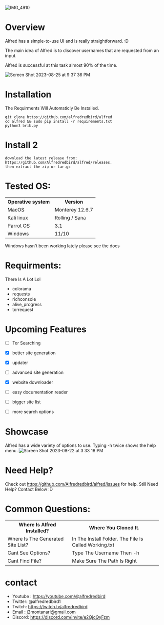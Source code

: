 ![IMG_4910](https://github.com/Alfredredbird/alfred/assets/105014217/04eb051d-15c3-4a32-b10b-dcdb12fee881)
 



# Overview
Alfred has a simple-to-use UI and is really straightforward. :D

The main idea of Alfred is to discover usernames that are requested from an input.

Alfred is successful at this task almost 90% of the time.

![Screen Shot 2023-08-25 at 9 37 36 PM](https://github.com/Alfredredbird/alfred/assets/105014217/136c266d-ba5f-478c-9bbf-ad4d0f5c5ad3)


# Installation
The Requirments Will Automaticly Be Installed.


    git clone https://github.com/alfredredbird/alfred
    cd alfred && sudo pip install -r requirements.txt
    python3 brib.py
# Install 2
    download the latest release from: https://github.com/Alfredredbird/alfred/releases.
    then extract the zip or tar.gz
    
# Tested OS:

<table>
    <tr>
        <th>Operative system</th>
        <th> Version </th>
    </tr>
    <tr>
        <td>MacOS</td>
        <td> Monterey 12.6.7 </td>
    </tr>
    <tr>
        <td>Kali linux</td>
        <td> Rolling / Sana</td>
    </tr>
    <tr>
        <td>Parrot OS</td>
        <td>3.1 </td>
    </tr>
    <tr>
        <td>Windows</td>
        <td>11/10</td>
    </tr>
</table>
Windows hasn't been working lately please see the docs

# Requirments:

There Is A Lot Lol

- colorama 
- requests 
- richconsole
- alive_progress
- torrequest
  


# Upcoming Features

- [ ] Tor Searching
- [x] better site generation
- [X] updater
- [ ] advanced site generation
- [x] website downloader
- [ ] easy documentation reader
- [ ] bigger site list
- [ ] more search options





# Showcase
Alfred has a wide variety of options to use.
Typing -h twice shows the help menu.
![Screen Shot 2023-08-22 at 3 33 18 PM](https://github.com/Alfredredbird/alfred/assets/105014217/386e84cf-3291-44d2-8d55-b76a5a149ab6)
    

# Need Help?
Check out https://github.com/Alfredredbird/alfred/issues for help.
Still Need Help? Contact Below :D
# Common Questions:

<table>
    <tr>
        <th>Where Is Alfred Installed?</th>
        <th>Where You Cloned It.</th>
    </tr>
    <tr>
        <td>Where Is The Generated Site List?</td>
        <td>In The Install Folder. The File Is Called Working.txt</td>
    </tr>
    <tr>
        <td>Cant See Options?</td>
        <td> Type The Username Then -h</td>
    </tr>
    <tr>
        <td>Cant Find File?</td>
        <td> Make Sure The Path Is Right</td>
    </tr>
   
</table>


# contact

- Youtube : https://youtube.com/@alfredredbird
- Twitter: @alfredredbird1
- Twitch: https://twitch.tv/alfredredbird
- Email : j2montanari@gmail.com
- Discord: https://discord.com/invite/e2QjcQyFzm
